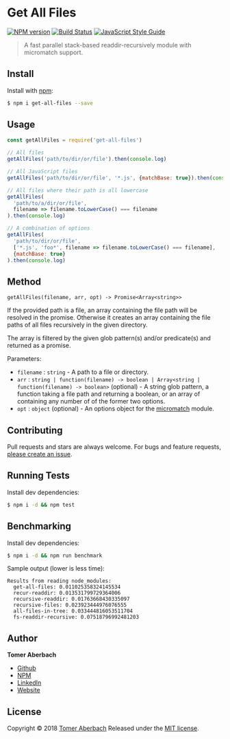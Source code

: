 # Get All Files

[![NPM version](https://img.shields.io/npm/v/get-all-files.svg)](https://www.npmjs.com/package/get-all-files) [![Build Status](https://img.shields.io/travis/TomerAberbach/get-all-files.svg)](https://travis-ci.org/TomerAberbach/get-all-files) [![JavaScript Style Guide](https://img.shields.io/badge/code_style-standard-brightgreen.svg)](https://standardjs.com)

> A fast parallel stack-based readdir-recursively module with micromatch support.

## Install

Install with [npm](https://www.npmjs.com):

```sh
$ npm i get-all-files --save
```

## Usage

```js
const getAllFiles = require('get-all-files')

// All files
getAllFiles('path/to/dir/or/file').then(console.log)

// All JavaScript files
getAllFiles('path/to/dir/or/file', '*.js', {matchBase: true}).then(console.log)

// All files where their path is all lowercase
getAllFiles(
  'path/to/a/dir/or/file',
  filename => filename.toLowerCase() === filename
).then(console.log)

// A combination of options
getAllFiles(
  'path/to/dir/or/file',
  ['*.js', 'foo*', filename => filename.toLowerCase() === filename],
  {matchBase: true}
).then(console.log)
```

## Method

`getAllFiles(filename, arr, opt) -> Promise<Array<string>>`

If the provided path is a file, an array containing the file path will be resolved in the promise. Otherwise it creates an array containing the file paths of all files recursively in the given directory.

The array is filtered by the given glob pattern(s) and/or predicate(s) and returned as a promise.

Parameters:
 * `filename` : `string` - A path to a file or directory.
 * `arr` : `string | function(filename) -> boolean | Array<string | function(filename) -> boolean>` (optional) - A string glob pattern, a function taking a file path and returning a boolean, or an array of containing any number of of the former two options.
 * `opt` : `object` (optional) - An options object for the [micromatch](https://www.npmjs.com/package/micromatch) module.

## Contributing

Pull requests and stars are always welcome. For bugs and feature requests, [please create an issue](https://github.com/TomerAberbach/get-all-files/issues/new).

## Running Tests

Install dev dependencies:

```sh
$ npm i -d && npm test
```

## Benchmarking

Install dev dependencies:

```sh
$ npm i -d && npm run benchmark
```

Sample output (lower is less time):
```
Results from reading node_modules:
  get-all-files: 0.011025358324145534
  recur-readdir: 0.013531799729364006
  recursive-readdir: 0.01763668430335097
  recursive-files: 0.023923444976076555
  all-files-in-tree: 0.033444816053511704
  fs-readdir-recursive: 0.07518796992481203
```

## Author

**Tomer Aberbach**

* [Github](https://github.com/TomerAberbach)
* [NPM](https://www.npmjs.com/~tomeraberbach)
* [LinkedIn](https://www.linkedin.com/in/tomer-a)
* [Website](https://tomeraberba.ch)

## License

Copyright © 2018 [Tomer Aberbach](https://github.com/TomerAberbach)
Released under the [MIT license](https://github.com/TomerAberbach/get-all-files/blob/master/LICENSE).
